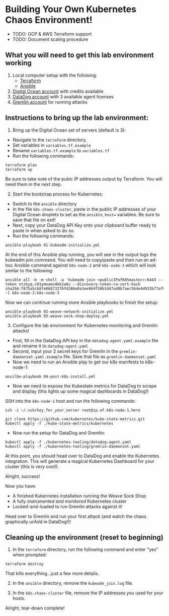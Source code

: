 # Building Your Own Kubernetes Chaos Environment!

* TODO: GCP & AWS Terraform support
* TODO: Document scaling procedure

## What you will need to get this lab environment working
1. Local computer setup with the following:
	* [Terraform](https://www.terraform.io/downloads.html)
	* [Ansible](https://docs.ansible.com/ansible/latest/installation_guide/intro_installation.html)
2. [Digital Ocean account](https://www.digitalocean.com/) with credits available
3. [DataDog account](https://www.datadoghq.com/) with 3 available agent licenses
4. [Gremlin account](https://www.gremlin.com/) for running attacks

## Instructions to bring up the lab environment:
1. Bring up the Digital Ocean set of servers (default is 3):
- Navigate to the `terraform` directory.
- Set variables in `variables.tf.example`
- Rename `variables.tf.example` to `variables.tf`
- Run the following commands:
```
terraform plan
terraform up
```
Be sure to take note of the pubic IP addresses output by Terraform. You will need them in the next step.

2. Start the bootstrap process for Kubernetes:
- Switch to the `ansible` directory
- In the file `k8s-chaos-cluster`, paste in the public IP addresses of your Digital Ocean droplets to set as the `ansible_host=` variables.  Be sure to save that file on exit!
- Next, copy your DataDog API Key onto your clipboard buffer ready to paste in when asked to do so.
- Run the following commands:
```
ansible-playbook 01-kubeadm-initialize.yml
```
At the end of this Ansible play running, you will see in the output logs the kubeadm join command.  You will need to copy/paste and then run an ad-hoc Ansible command against `k8s-node-2` and `k8s-node-3` which will look similar to the following:
```
ansible all -b -m shell -a 'kubeadm join <publicIPofK8Smaster>:6443 --token ntzkyq.c01ymoamv4bk2e6u --discovery-token-ca-cert-hash sha256:f875a5cb87e06873276fd286e8a1ee964f50b1d47ad0b7aec564e4d933b77af9' -l k8s-node-2:k8s-node-3
```

Now we can continue running more Ansible playbooks to finish the setup:
```
ansible-playbook 02-weave-network-initialize.yml
ansible-playbook 03-weave-sock-shop-deploy.yml
```

3. Configure the lab environment for Kubernetes monitoring and Gremlin attacks!
- First, fill in the DataDog API key in the `datadog-agent.yaml.example` file and rename it to `datadog-agent.yaml`
- Second, input your 2 secret keys for Gremlin in the `gremlin-daemonset.yaml.example` file. Save that file as `gremlin-daemonset.yaml`
- Now we need to run an Ansible play to get our k8s manifests to k8s-node-1:
```
ansilbe-playbook 04-post-k8s-install.yml
```
- Now we need to expose the Kubestate metrics for DataDog to scrape and display (this lights up some magical dashboards in DataDog!)  

SSH into the `k8s-node-1` host and run the following commands:
```
ssh -i ~/.ssh/key_for_your_server root@ip.of.k8s-node-1.here
```
```
git clone https://github.com/kubernetes/kube-state-metrics.git
kubectl apply -f ./kube-state-metrics/kubernetes
```
- Now run the setup for DataDog and Gremlin:
```
kubectl apply -f ./kubernetes-tooling/datadog-agent.yaml
kubectl apply -f ./kubernetes-tooling/gremlin-daemonset.yaml
```

At this point, you should head over to DataDog and enable the Kubernetes integration.  This will generate a magical Kubernetes Dashboard for your cluster (this is very cool!).

Alright, success!  

Now you have:
- A finished Kubernetes installation running the Weave Sock Shop
- A fully *instrumented and monitored* Kubernetes cluster
- Locked-and-loaded to run Gremlin attacks against it!

Head over to Gremlin and run your first attack (and watch the chaos graphically unfold in DataDog!)! 

## Cleaning up the environment (reset to beginning)
1. In the `terraform` directory, run the following command and enter "yes" when prompted:
```
terraform destroy
```
That kills everything...just a few more details.

2. In the `ansible` directory, remove the `kubeadm_join.log` file.

3. In the `k8s-chaos-cluster` file, remove the IP addresses you used for your hosts.

Alright, tear-down complete!
